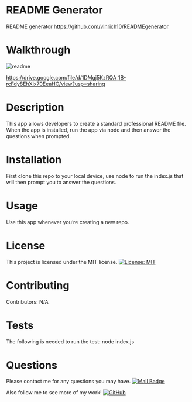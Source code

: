 # README Generator
README generator 
https://github.com/vinrich10/READMEgenerator

# Walkthrough
![readme](https://user-images.githubusercontent.com/76268790/112540782-f7f48d00-8d88-11eb-9690-1f8dc10b5a57.gif)

https://drive.google.com/file/d/1DMgj5KzRQA_1B-rcFdy8EhXix70EeaHO/view?usp=sharing

# Description
This app allows developers to create a standard professional README file. When the app is installed, run the app via node and then answer the questions when prompted.

# Installation
First clone this repo to your local device, use node to run the index.js that will then prompt you to answer the questions.

# Usage
Use this app whenever you’re creating a new repo.

# License
This project is licensed under the MIT license. 
[![License: MIT](https://img.shields.io/badge/license-MIT-blue.svg)](https://opensource.org/licenses/MIT)
 
# Contributing
​Contributors: N/A

# Tests
The following is needed to run the test: node index.js

# Questions
Please contact me for any questions you may have.
[![Mail Badge](https://img.shields.io/badge/-vin.richitelli-c0392b?style=flat&labelColor=c0392b&logo=gmail&logoColor=white)](mailto:vin.richitelli@gmail.com)

Also follow me to see more of my work!
[![GitHub](https://img.shields.io/github/followers/vinrich10?style=social)](https://github.com/vinrich10)

